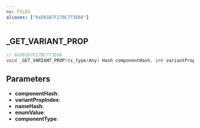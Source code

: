 ```yaml
---
ns: FILES
aliases: ["0xD81B7F27BC773E66"]
---
```

## _GET_VARIANT_PROP

```c
// 0xD81B7F27BC773E66
void _GET_VARIANT_PROP(cs_type(Any) Hash componentHash, int variantPropIndex, cs_type(Any) Hash* nameHash, cs_type(Any) int* enumValue, cs_type(Any) int* componentType);
```


## Parameters
* **componentHash**: 
* **variantPropIndex**: 
* **nameHash**: 
* **enumValue**: 
* **componentType**: 

